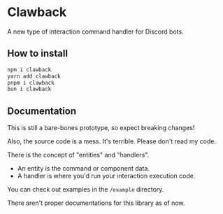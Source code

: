 # Clawback

A new type of interaction command handler for Discord bots.

## How to install

```bash
npm i clawback
yarn add clawback
pnpm i clawback
bun i clawback
```

## Documentation

This is still a bare-bones prototype, so expect breaking changes!

Also, the source code is a mess. It's terrible. Please don't read my code.

There is the concept of "entities" and "handlers".

- An entity is the command or component data.
- A handler is where you'd run your interaction execution code.

You can check out examples in the `/example` directory.

There aren't proper documentations for this library as of now.
